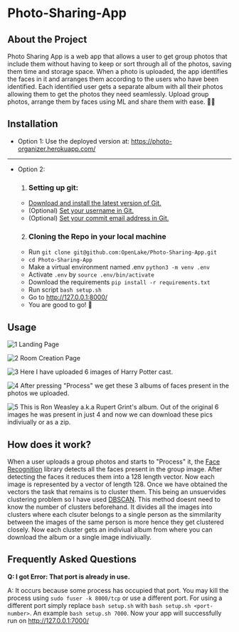 # Photo-Sharing-App

## About the Project
Photo Sharing App is a web app that allows a user to get group photos that include them without having to keep or sort through all of the photos, saving them time and
storage space. When a photo is uploaded, the app identifies the faces in it and arranges them according to the users who have been identified. Each identified user gets
a separate album with all their photos allowing them to get the photos they need seamlessly.
Upload group photos, arrange them by faces using ML and share them with ease. 🤳🤖

## Installation
- Option 1: Use the deployed version at: https://photo-organizer.herokuapp.com/
-----------------------------------------------------
- Option 2: 
    1. ### Setting up git:
    - [Download and install the latest version of Git.](https://git-scm.com/downloads)
    - (Optional) [Set your username in Git.](https://help.github.com/articles/setting-your-username-in-git)
    - (Optional) [Set your commit email address in Git.](https://help.github.com/articles/setting-your-commit-email-address-in-git)
    2. ### Cloning the Repo in your local machine
    - Run ``git clone git@github.com:OpenLake/Photo-Sharing-App.git``
    - ``cd Photo-Sharing-App``
    - Make a virtual environment named .env ``python3 -m venv .env``
    - Activate ``.env`` by ``source .env/bin/activate``
    - Download the requirements ``pip install -r requirements.txt``
    - Run script ``bash setup.sh``
    - Go to  http://127.0.0.1:8000/
    - You are good to go! 🤘

## Usage
![1](https://user-images.githubusercontent.com/72318258/150670154-05acfa34-7ffd-4bcb-a790-219501713454.png)
Landing Page


![2](https://user-images.githubusercontent.com/72318258/150670156-99289a1b-0606-4f3f-b438-82596afbc1b8.png)
Room Creation Page


![3](https://user-images.githubusercontent.com/72318258/150670158-1e18c160-9a04-4412-999a-051e228887cc.png)
Here I have uploaded 6 images of Harry Potter cast.


![4](https://user-images.githubusercontent.com/72318258/150670161-1a04b223-aa9a-4b64-a66d-822e5384fddf.png)
After pressing "Process" we get these 3 albums of faces present in the photos we uploaded.


![5](https://user-images.githubusercontent.com/72318258/150670162-4a8ae9d4-34a3-4c25-8e64-8442c0cd36ba.png)
This is Ron Weasley a.k.a Rupert Grint's album. Out of the original 6 images he was present in just 4 and now we can download these pics indiviually or as a zip.

## How does it work?

When a user uploads a group photos and starts to "Process" it, the [Face Recognition](https://github.com/ageitgey/face_recognition) library detects all the faces present in the group image. After detecting the faces it reduces them into a 128 length vector. Now each image is represented by a vector of length 128. Once we have obtained the vectors the task that remains is to cluster them. This being an unsuervides clustering problem so I have used [DBSCAN](https://scikit-learn.org/stable/modules/generated/sklearn.cluster.DBSCAN.html). This method doesnt need to know the number of clusters beforehand. It divides all the images into clusters where each clsuter belongs to a single person as the simmilarity between the images of the same person is more hence they get clustered closely. Now each cluster gets an indiviual album from where you can download the album or a single image indiviually.


## Frequently Asked Questions

**Q: I got Error: That port is already in use.**

A: It occurs because some process has occupied that port. You may kill the process using ``sudo fuser -k 8000/tcp`` or use a different port. For using a different port simply replace ``bash setup.sh`` with ``bash setup.sh <port-number>``. An example ``bash setup.sh 7000``. Now your app will successfully run on http://127.0.0.1:7000/


